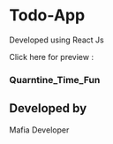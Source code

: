 # Todo-App

Developed using React Js

Click here for preview : 

### Quarntine_Time_Fun

## Developed by

Mafia Developer
